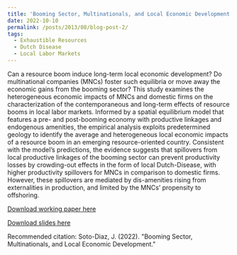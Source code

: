 ```yaml
---
title: 'Booming Sector, Multinationals, and Local Economic Development'
date: 2022-10-10
permalink: /posts/2013/08/blog-post-2/
tags:
  - Exhaustible Resources
  - Dutch Disease
  - Local Labor Markets
---
```


Can a resource boom induce long-term local economic development? Do multinational companies (MNCs) foster such equilibria or move away the economic gains from the booming sector? This study examines the heterogeneous economic impacts of MNCs and domestic firms on the characterization of the contemporaneous and long-term effects of resource booms in local labor markets. Informed by a spatial equilibrium model that features a pre- and post-booming economy with productive linkages and endogenous amenities, the empirical analysis exploits predetermined geology to identify the average and heterogeneous local economic impacts of a resource boom in an emerging resource-oriented country. Consistent with the model’s predictions, the evidence suggests that spillovers from local productive linkages of the booming sector can prevent productivity losses by crowding-out effects in the form of local Dutch-Disease, with higher productivity spillovers for MNCs in comparison to domestic firms. However, these spillovers are mediated by dis-amenities rising from externalities in production, and limited by the MNCs’ propensity to offshoring.

[Download working paper here](https://papers.ssrn.com/sol3/papers.cfm?abstract_id=4460735)

[Download slides here](https://www.dropbox.com/s/yt43a5k7mwre8qq/Slides_Mining_and_Development.pdf?dl=0)

Recommended citation: Soto-Diaz, J. (2022). "Booming Sector, Multinationals, and Local Economic Development." 






